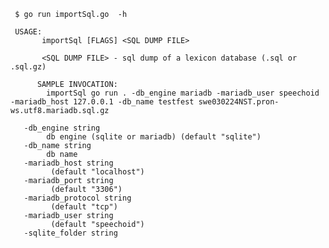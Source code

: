 
     $ go run importSql.go  -h   
     
     USAGE:
           importSql [FLAGS] <SQL DUMP FILE>
     
           <SQL DUMP FILE> - sql dump of a lexicon database (.sql or .sql.gz)
          
          SAMPLE INVOCATION:
            importSql go run . -db_engine mariadb -mariadb_user speechoid -mariadb_host 127.0.0.1 -db_name testfest swe030224NST.pron-ws.utf8.mariadb.sql.gz
     
       -db_engine string
         	db engine (sqlite or mariadb) (default "sqlite")
       -db_name string
         	db name
       -mariadb_host string
         	 (default "localhost")
       -mariadb_port string
         	 (default "3306")
       -mariadb_protocol string
         	 (default "tcp")
       -mariadb_user string
         	 (default "speechoid")
       -sqlite_folder string
         	
     
